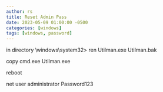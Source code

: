 ```yaml
---
author: rs
title: Reset Admin Pass
date: 2023-05-09 01:00:00 -0500 
categories: [windows]
tags: [windows, password]
---
```


in directory \windows\system32> ren Utilman.exe Utilman.bak

copy cmd.exe Utilman.exe

reboot

net user administrator Password123
